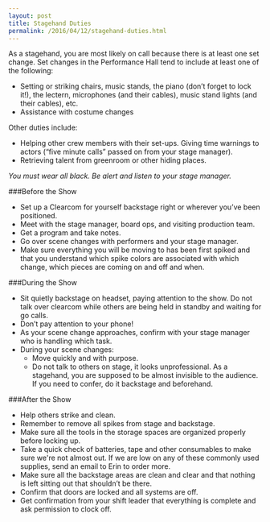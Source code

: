 ```yaml
---
layout: post
title: Stagehand Duties
permalink: /2016/04/12/stagehand-duties.html
---
```


As a stagehand, you are most likely on call because there is at least one set change. Set changes in the Performance Hall tend to include at least one of the following:

* Setting or striking chairs, music stands, the piano (don’t forget to lock it!), the lectern, microphones (and their cables), music stand lights (and their cables), etc.
* Assistance with costume changes

Other duties include:

* Helping other crew members with their set-ups.
Giving time warnings to actors (“five minute calls” passed on from your stage manager).
* Retrieving talent from greenroom or other hiding places.

*You must wear all black. Be alert and listen to your stage manager.*

###Before the Show

* Set up a Clearcom for yourself backstage right or wherever you’ve been positioned.
* Meet with the stage manager, board ops, and visiting production team.
* Get a program and take notes.
* Go over scene changes with performers and your stage manager.
* Make sure everything you will be moving to has been first spiked and that you understand which spike colors are associated with which change, which pieces are coming on and off and when.


###During the Show

* Sit quietly backstage on headset, paying attention to the show. Do not talk over clearcom while others are being held in standby and waiting for go calls. 
* Don’t pay attention to your phone!
* As your scene change approaches, confirm with your stage manager who is handling which task.
* During your scene changes:
  * Move quickly and with purpose.
  * Do not talk to others on stage, it looks unprofessional. As a stagehand, you are supposed to be almost invisible to the audience. If you need to confer, do it backstage and beforehand.

###After the Show

* Help others strike and clean.
* Remember to remove all spikes from stage and backstage.
* Make sure all the tools in the storage spaces are organized properly before locking up. 
* Take a quick check of batteries, tape and other consumables to make sure we're not almost out. If we are low on any of these commonly used supplies, send an email to Erin to order more. 
* Make sure all the backstage areas are clean and clear and that nothing is left sitting out that shouldn’t be there. 
* Confirm that doors are locked and all systems are off. 
* Get confirmation from your shift leader that everything is complete and ask permission to clock off. 
